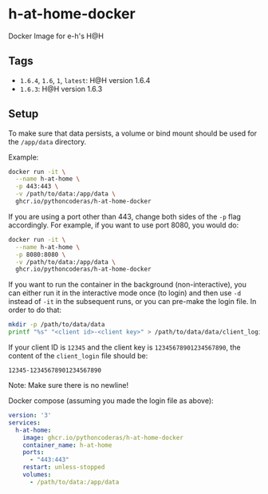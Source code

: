 # h-at-home-docker

Docker Image for e-h's H@H

## Tags

- `1.6.4`, `1.6`, `1`, `latest`: H@H version 1.6.4
- `1.6.3`: H@H version 1.6.3

## Setup

To make sure that data persists, a volume or bind mount should be used for the `/app/data` directory.

Example:

```bash
docker run -it \
  --name h-at-home \
  -p 443:443 \
  -v /path/to/data:/app/data \
  ghcr.io/pythoncoderas/h-at-home-docker
```

If you are using a port other than 443, change both sides of the `-p` flag accordingly. For example, if you want to use port 8080, you would do:

```bash
docker run -it \
  --name h-at-home \
  -p 8080:8080 \
  -v /path/to/data:/app/data \
  ghcr.io/pythoncoderas/h-at-home-docker
```

If you want to run the container in the background (non-interactive), you can either run it in the interactive mode once (to login) and then use `-d` instead of `-it` in the subsequent runs, or you can pre-make the login file. In order to do that:

```bash
mkdir -p /path/to/data/data
printf "%s" "<client id>-<client key>" > /path/to/data/data/client_login
```

If your client ID is `12345` and the client key is `12345678901234567890`, the content of the `client_login` file should be:

```plaintext
12345-12345678901234567890
```

Note: Make sure there is no newline!

Docker compose (assuming you made the login file as above):

```yaml
version: '3'
services:
  h-at-home:
    image: ghcr.io/pythoncoderas/h-at-home-docker
    container_name: h-at-home
    ports:
      - "443:443"
    restart: unless-stopped
    volumes:
      - /path/to/data:/app/data
```
